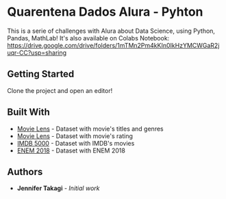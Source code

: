 # Quarentena Dados Alura - Pyhton

This is a serie of challenges with Alura about Data Science, using Python, Pandas, MathLab!
It's also available on Colabs Notebook: https://drive.google.com/drive/folders/1mTMn2Pm4kKIn0IkHzYMCWGaR2juqr-CC?usp=sharing

## Getting Started

Clone the project and open an editor!

## Built With

* [Movie Lens](https://raw.githubusercontent.com/alura-cursos/introducao-a-data-science/master/aula0/ml-latest-small/movies.csv) - Dataset with movie's titles and genres
* [Movie Lens](https://raw.githubusercontent.com/alura-cursos/introducao-a-data-science/master/aula0/ml-latest-small/ratings.csv) - Dataset with movie's rating
* [IMDB 5000](https://gist.githubusercontent.com/guilhermesilveira/24e271e68afe8fd257911217b88b2e07/raw/e70287fb1dcaad4215c3f3c9deda644058a616bc/movie_metadata.csv) - Dataset with IMDB's movies
* [ENEM 2018](https://raw.githubusercontent.com/guilhermesilveira/enem-2018/master/MICRODADOS_ENEM_2018_SAMPLE_43278.csv) - Dataset with ENEM 2018

## Authors

* **Jennifer Takagi** - *Initial work*
